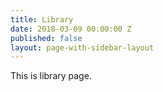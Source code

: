 ```yaml
---
title: Library
date: 2018-03-09 00:00:00 Z
published: false
layout: page-with-sidebar-layout
---
```


This is library page.
